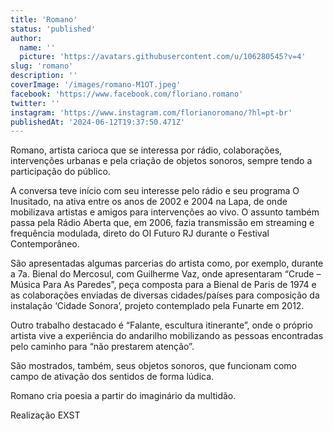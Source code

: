 ```yaml
---
title: 'Romano'
status: 'published'
author:
  name: ''
  picture: 'https://avatars.githubusercontent.com/u/106280545?v=4'
slug: 'romano'
description: ''
coverImage: '/images/romano-M1OT.jpeg'
facebook: 'https://www.facebook.com/floriano.romano'
twitter: ''
instagram: 'https://www.instagram.com/florianoromano/?hl=pt-br'
publishedAt: '2024-06-12T19:37:50.471Z'
---
```


Romano, artista carioca que se interessa por rádio, colaborações, intervenções urbanas e pela criação de objetos sonoros, sempre tendo a participação do público.

A conversa teve início com seu interesse pelo rádio e seu programa O Inusitado, na ativa entre os anos de 2002 e 2004 na Lapa, de onde mobilizava artistas e amigos para intervenções ao vivo. O assunto também passa pela Rádio Aberta que, em 2006, fazia transmissão em streaming e frequência modulada, direto do OI Futuro RJ durante o Festival Contemporâneo.

São apresentadas algumas parcerias do artista como, por exemplo, durante a 7a. Bienal do Mercosul, com Guilherme Vaz, onde apresentaram “Crude – Música Para As Paredes”, peça composta para a Bienal de Paris de 1974 e as colaborações enviadas de diversas cidades/países para composição da instalação ‘Cidade Sonora’, projeto contemplado pela Funarte em 2012.

Outro trabalho destacado é “Falante, escultura itinerante”, onde o próprio artista vive a experiência do andarilho mobilizando as pessoas encontradas pelo caminho para “não prestarem atenção”.

São mostrados, também, seus objetos sonoros, que funcionam como campo de ativação dos sentidos de forma lúdica.

Romano cria poesia a partir do imaginário da multidão.

Realização EXST